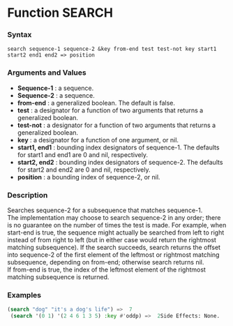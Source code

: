 <!-- Generated on 05/10/2020 by https://github.com/anto2oo/clhs-evolved -->

# Function SEARCH

### Syntax
`search sequence-1 sequence-2 &key from-end test test-not key start1 start2 end1 end2 => position`  


### Arguments and Values
- **Sequence-1** : a sequence.   
- **Sequence-2** : a sequence.   
- **from-end** : a generalized boolean. The default is false.   
- **test** : a designator for a function of two arguments that returns a generalized boolean.   
- **test-not** : a designator for a function of two arguments that returns a generalized boolean.   
- **key** : a designator for a function of one argument, or nil.   
- **start1, end1** : bounding index designators of sequence-1. The defaults for start1 and end1 are 0 and nil, respectively.   
- **start2, end2** : bounding index designators of sequence-2. The defaults for start2 and end2 are 0 and nil, respectively.   
- **position** : a bounding index of sequence-2, or nil.   


### Description
Searches sequence-2 for a subsequence that matches sequence-1.  
The implementation may choose to search sequence-2 in any order; there is no guarantee on the number of times the test is made. For example, when start-end is true, the sequence might actually be searched from left to right instead of from right to left (but in either case would return the rightmost matching subsequence). If the search succeeds, search returns the offset into sequence-2 of the first element of the leftmost or rightmost matching subsequence, depending on from-end; otherwise search returns nil.  
If from-end is true, the index of the leftmost element of the rightmost matching subsequence is returned.



### Examples
```lisp 
(search "dog" "it's a dog's life") =>  7
 (search '(0 1) '(2 4 6 1 3 5) :key #'oddp) =>  2Side Effects: None.
```
